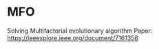 # MFO
Solving Multifactorial evolutionary algorithm
Paper: https://ieeexplore.ieee.org/document/7161358
